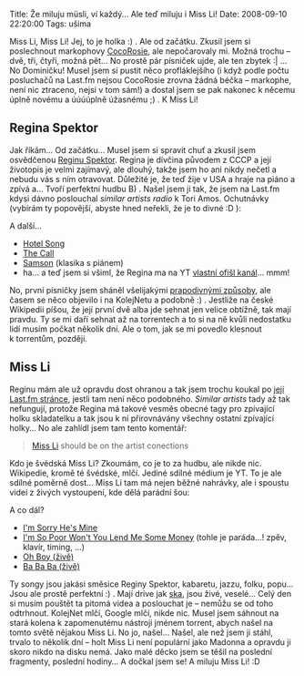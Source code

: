 Title: Že miluju müsli, ví každý... Ale teď miluju i Miss Li!
Date: 2008-09-10 22:20:00
Tags: ušima

Miss Li, Miss Li! Jej, to je holka :) . Ale od začátku. Zkusil jsem
si poslechnout markophovy
[CocoRosie](http://blog.markoph.net/zaujimavosti/pocarovali-mi-sestry-z-cocorosie/),
ale nepočarovaly mi. Možná trochu – dvě, tři, čtyři, možná pět… No
prostě pár písniček ujde, ale ten zbytek :| … No Dominičku! Musel
jsem si pustit něco profláklejšího (i když podle počtu posluchačů
na Last.fm nejsou CocoRosie zrovna žádná béčka – markophe, není nic
ztraceno, nejsi v tom sám!) a dostal jsem se pak nakonec k něcemu
úplně novému a úúúúplně úžasnému ;) . K Miss Li!

## Regina Spektor

Jak říkám… Od začátku… Musel jsem si spravit chuť a zkusil jsem
osvědčenou
[Reginu Spektor](http://en.wikipedia.org/wiki/Regina_Spektor).
Regina je dívčina původem z CCCP a její životopis je velmi
zajímavý, ale dlouhý, takže jsem ho ani nikdy nečetl a nebudu vás
s ním otravovat. Důležité je, že teď žije v USA a hraje na piáno a
zpívá a… Tvoří perfektní hudbu B) . Našel jsem ji tak, že jsem na
Last.fm kdysi dávno poslouchal *similar artists radio* k Tori Amos.
Ochutnávky (vybírám ty popovější, abyste hned neřekli, že je to
divné :D ):

A další…

-   [Hotel Song](http://www.youtube.com/watch?v=kk2AIir_eaM)
-   [The Call](http://www.youtube.com/watch?v=AJyNMSJxHeA)
-   [Samson](http://www.youtube.com/watch?v=p62rfWxs6a8) (klasika
    s piánem)
-   ha… a teď jsem si všiml, že Regina ma na YT
    [vlastní ofišl kanál](http://www.youtube.com/user/ReginaSpektor)… mmm!

No, první písničky jsem sháněl všelijakými
[prapodivnými způsoby](http://www.google.com/search?hl=cs&q=regina+spektor+-inurl:(htm%7Chtml%7Cphp)+intitle:%22index+of%22++%22last+modified%22++%22parent+directory%22++description++size++(wma%7Cmp3%7Cogg)&btnG=Hledat&lr=),
ale časem se něco objevilo i na KolejNetu a podobně :) . Jestliže
na české Wikipedii píšou, že její první dvě alba jde sehnat jen
velice obtížně, tak mají pravdu. Ty se mi daří sehnat až na
torrentech a to si na ně kvůli nedostatku lidí musím počkat několik
dní. Ale o tom, jak se mi povedlo klesnout k torrentům, později.

## Miss Li

Reginu mám ale už opravdu dost ohranou a tak jsem trochu koukal po
[její Last.fm stránce](http://www.last.fm/music/Regina+Spektor),
jestli tam není něco podobného. *Similar artists* tady až tak
nefungují, protože Regina má takové vesměs obecné tagy pro
zpívající holku skladatelku a tak jsou k ní přirovnávány všechny
ostatní zpívající holky… No ale zahlídl jsem tam tento komentář:

> [Miss Li](http://www.last.fm/music/Miss+Li) should be on the artist
> conections

Kdo je švédská Miss Li? Zkoumám, co je to za hudbu, ale nikde nic.
Wikipedie, kromě té švédské, mlčí. Jediné sdílné médium je YT. To
je ale sdílné poměrně dost… Miss Li tam má nejen běžné nahrávky,
ale i spoustu videí z živých vystoupení, kde dělá parádní šou:

A co dál?

-   [I'm Sorry He's Mine](http://www.youtube.com/watch?v=Ut3NrsYze24)
-   [I'm So Poor Won't You Lend Me Some Money](http://www.youtube.com/watch?v=FRQ1aSQVob8)
    (tohle je paráda…! zpěv, klavír, timing, …)
-   [Oh Boy (živě)](http://www.youtube.com/watch?v=KMRQ6mwqYo8)
-   [Ba Ba Ba (živě)](http://www.youtube.com/watch?v=Sn6aw9bphQ4)

Ty songy jsou jakási směsice Reginy Spektor, kabaretu, jazzu,
folku, popu… Jsou ale prostě perfektní :) . Mají drive jak
[ska](http://en.wikipedia.org/wiki/Ska), jsou živé, veselé… Celý
den si musím pouštět ta pitomá videa a poslouchat je – nemůžu se od
toho odtrhnout. KolejNet mlčí, Google mlčí, nikde nic. Musel jsem
sáhnout na stará kolena k zapomenutému nástroji jménem torrent,
abych našel na tomto světě nějakou Miss Li. No jo, našel… Našel,
ale než jsem ji stáhl, trvalo to několik dní – holt Miss Li není
populární jako Madonna a opravdu ji skoro nikdo na disku nemá. Jako
malé děcko jsem se těšil na poslední fragmenty, poslední hodiny…
A dočkal jsem se! A miluju Miss Li! :D